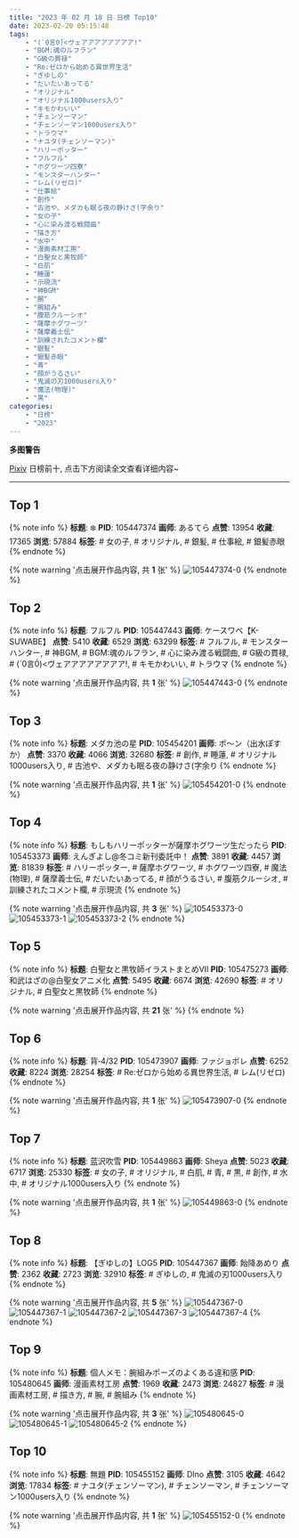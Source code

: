 ```yaml
---
title: "2023 年 02 月 18 日 日榜 Top10"
date: 2023-02-20 05:15:48
tags:
    - "(`0言0́)<ヴェアアアアアアアア!"
    - "BGM:魂のルフラン"
    - "G級の貫禄"
    - "Re:ゼロから始める異世界生活"
    - "ぎゆしの"
    - "だいたいあってる"
    - "オリジナル"
    - "オリジナル1000users入り"
    - "キモかわいい"
    - "チェンソーマン"
    - "チェンソーマン1000users入り"
    - "トラウマ"
    - "ナユタ(チェンソーマン)"
    - "ハリーポッター"
    - "フルフル"
    - "ホグワーツ四寮"
    - "モンスターハンター"
    - "レム(リゼロ)"
    - "仕事絵"
    - "創作"
    - "古池や、メダカも眠る夜の静けさ(字余り"
    - "女の子"
    - "心に染み渡る戦闘曲"
    - "描き方"
    - "水中"
    - "漫画素材工房"
    - "白聖女と黒牧師"
    - "白肌"
    - "睡蓮"
    - "示現流"
    - "神BGM"
    - "腕"
    - "腕組み"
    - "腹筋クルーシオ"
    - "薩摩ホグワーツ"
    - "薩摩義士伝"
    - "訓練されたコメント欄"
    - "銀髪"
    - "銀髪赤眼"
    - "青"
    - "顔がうるさい"
    - "鬼滅の刃1000users入り"
    - "魔法(物理)"
    - "黒"
categories:
    - "日榜"
    - "2023"
---
```


<i class="fa fa-triangle-exclamation"></i>**多图警告**<i class="fa fa-triangle-exclamation"></i>

[Pixiv](https://www.pixiv.net/) 日榜前十, 点击下方阅读全文查看详细内容~

<!-- more -->

---

## Top 1

{% note info %}
**标题**: ❄️
**PID**: 105447374 **画师**: あるてら
**点赞**: 13954 **收藏**: 17365 **浏览**: 57884
**标签**: # 女の子, # オリジナル, # 銀髪, # 仕事絵, # 銀髪赤眼
{% endnote %}

{% note warning '点击展开作品内容, 共 **1** 张' %}
![105447374-0](https://i.pixiv.re/img-original/img/2023/02/17/00/00/31/105447374_p0.png)
{% endnote %}

## Top 2

{% note info %}
**标题**: フルフル
**PID**: 105447443 **画师**: ケースワベ【K-SUWABE】
**点赞**: 5410 **收藏**: 6529 **浏览**: 63299
**标签**: # フルフル, # モンスターハンター, # 神BGM, # BGM:魂のルフラン, # 心に染み渡る戦闘曲, # G級の貫禄, # (`0言0́)<ヴェアアアアアアアア!, # キモかわいい, # トラウマ
{% endnote %}

{% note warning '点击展开作品内容, 共 **1** 张' %}
![105447443-0](https://i.pixiv.re/img-original/img/2023/02/17/00/00/52/105447443_p0.jpg)
{% endnote %}

## Top 3

{% note info %}
**标题**: メダカ池の星
**PID**: 105454201 **画师**: ポ～ン（出水ぽすか）
**点赞**: 3370 **收藏**: 4066 **浏览**: 32680
**标签**: # 創作, # 睡蓮, # オリジナル1000users入り, # 古池や、メダカも眠る夜の静けさ(字余り
{% endnote %}

{% note warning '点击展开作品内容, 共 **1** 张' %}
![105454201-0](https://i.pixiv.re/img-original/img/2023/02/17/07/30/01/105454201_p0.jpg)
{% endnote %}

## Top 4

{% note info %}
**标题**: もしもハリーポッターが薩摩ホグワーツ生だったら
**PID**: 105453373 **画师**: えんぎよし@冬コミ新刊委託中！
**点赞**: 3891 **收藏**: 4457 **浏览**: 81839
**标签**: # ハリーポッター, # 薩摩ホグワーツ, # ホグワーツ四寮, # 魔法(物理), # 薩摩義士伝, # だいたいあってる, # 顔がうるさい, # 腹筋クルーシオ, # 訓練されたコメント欄, # 示現流
{% endnote %}

{% note warning '点击展开作品内容, 共 **3** 张' %}
![105453373-0](https://i.pixiv.re/img-original/img/2023/02/19/14/16/08/105453373_p0.png)
![105453373-1](https://i.pixiv.re/img-original/img/2023/02/19/14/16/08/105453373_p1.png)
![105453373-2](https://i.pixiv.re/img-original/img/2023/02/19/14/16/08/105453373_p2.png)
{% endnote %}

## Top 5

{% note info %}
**标题**: 白聖女と黒牧師イラストまとめⅦ
**PID**: 105475273 **画师**: 和武はざの@白聖女アニメ化
**点赞**: 5495 **收藏**: 6674 **浏览**: 42690
**标签**: # オリジナル, # 白聖女と黒牧師
{% endnote %}

{% note warning '点击展开作品内容, 共 **21** 张' %}
{% endnote %}

## Top 6

{% note info %}
**标题**: 背‐4/32
**PID**: 105473907 **画师**: ファジョボレ
**点赞**: 6252 **收藏**: 8224 **浏览**: 28254
**标签**: # Re:ゼロから始める異世界生活, # レム(リゼロ)
{% endnote %}

{% note warning '点击展开作品内容, 共 **1** 张' %}
![105473907-0](https://i.pixiv.re/img-original/img/2023/02/18/00/04/15/105473907_p0.jpg)
{% endnote %}

## Top 7

{% note info %}
**标题**: 蓝沢吹雪
**PID**: 105449863 **画师**: Sheya
**点赞**: 5023 **收藏**: 6717 **浏览**: 25330
**标签**: # 女の子, # オリジナル, # 白肌, # 青, # 黒, # 創作, # 水中, # オリジナル1000users入り
{% endnote %}

{% note warning '点击展开作品内容, 共 **1** 张' %}
![105449863-0](https://i.pixiv.re/img-original/img/2023/02/17/01/22/36/105449863_p0.png)
{% endnote %}

## Top 8

{% note info %}
**标题**: 【ぎゆしの】LOG5
**PID**: 105447367 **画师**: 飴降あめり
**点赞**: 2362 **收藏**: 2723 **浏览**: 32910
**标签**: # ぎゆしの, # 鬼滅の刃1000users入り
{% endnote %}

{% note warning '点击展开作品内容, 共 **5** 张' %}
![105447367-0](https://i.pixiv.re/img-original/img/2023/02/17/01/02/35/105447367_p0.png)
![105447367-1](https://i.pixiv.re/img-original/img/2023/02/17/01/02/35/105447367_p1.png)
![105447367-2](https://i.pixiv.re/img-original/img/2023/02/17/01/02/35/105447367_p2.png)
![105447367-3](https://i.pixiv.re/img-original/img/2023/02/17/01/02/35/105447367_p3.png)
![105447367-4](https://i.pixiv.re/img-original/img/2023/02/17/01/02/35/105447367_p4.png)
{% endnote %}

## Top 9

{% note info %}
**标题**: 個人メモ：腕組みポーズのよくある違和感
**PID**: 105480645 **画师**: 漫画素材工房
**点赞**: 1969 **收藏**: 2473 **浏览**: 24827
**标签**: # 漫画素材工房, # 描き方, # 腕, # 腕組み
{% endnote %}

{% note warning '点击展开作品内容, 共 **3** 张' %}
![105480645-0](https://i.pixiv.re/img-original/img/2023/02/18/07/00/03/105480645_p0.jpg)
![105480645-1](https://i.pixiv.re/img-original/img/2023/02/18/07/00/03/105480645_p1.jpg)
![105480645-2](https://i.pixiv.re/img-original/img/2023/02/18/07/00/03/105480645_p2.jpg)
{% endnote %}

## Top 10

{% note info %}
**标题**: 無題
**PID**: 105455152 **画师**: DIno
**点赞**: 3105 **收藏**: 4642 **浏览**: 17834
**标签**: # ナユタ(チェンソーマン), # チェンソーマン, # チェンソーマン1000users入り
{% endnote %}

{% note warning '点击展开作品内容, 共 **1** 张' %}
![105455152-0](https://i.pixiv.re/img-original/img/2023/02/17/08/56/06/105455152_p0.jpg)
{% endnote %}
